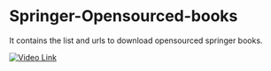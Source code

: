 # Springer-Opensourced-books
It contains the list and urls to download opensourced springer books.

[![Video Link](https://youtu.be/2vaA_OTGuO8)](https://youtu.be/2vaA_OTGuO8)
